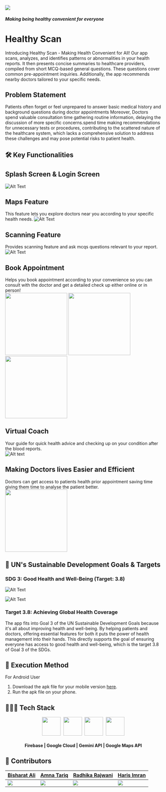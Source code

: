 
<img src = "https://raw.githubusercontent.com/helloworld-at/Assets/main/assetsfigma/Slides-images-0.jpg"/>


#### *Making being healthy  convenient for everyone*
# Healthy Scan

Introducing Healthy Scan - Making Health Convenient for All! Our app scans, analyzes, and identifies patterns or abnormalities in your health reports. It then presents concise summaries to healthcare providers, compiled from short MCQ-based general questions. These questions cover common pre-appointment inquiries. Additionally, the app recommends nearby doctors tailored to your specific needs.


## Problem Statement

Patients often forget or feel unprepared to answer basic medical history and background questions during doctor appointments
Moreover, Doctors spend valuable consultation time gathering routine information, delaying the discussion of more specific concerns.spend time making recommendations for unnecessary tests or procedures, contributing to the scattered nature of the healthcare system, which lacks a comprehensive solution to address these challenges and may pose potential risks to patient health.

## 🛠️  Key Functionalities

## Splash Screen & Login Screen

![Alt Text](https://raw.githubusercontent.com/helloworld-at/Assets/main/assetsfigma/Group%204.gif)

## Maps Feature
This feature lets you explore doctors near you according to your specific health needs.
![Alt Text](https://raw.githubusercontent.com/helloworld-at/Assets/main/assetsfigma/Group%205.gif)

## Scanning Feature
Provides scanning feature and ask mcqs questions relevant to your report.
![Alt Text](https://raw.githubusercontent.com/helloworld-at/Assets/main/assetsfigma/Group%206.gif)


## Book Appointment
Helps you book appointment according to your convenience so you can consult with the doctor and get a detailed check up either online or in person!<br>
<img src = "https://raw.githubusercontent.com/helloworld-at/Assets/main/assetsfigma/Appointment%20Screen1.png" width ="200"/>  <img src = "https://raw.githubusercontent.com/helloworld-at/Assets/main/assetsfigma/Select%20Package.png" width ="200"/> <img src = "https://raw.githubusercontent.com/helloworld-at/Assets/main/assetsfigma/Transaction%20Screen.png" width ="200"/>

## Virtual Coach
Your guide for quick health advice and checking up on your condition after the blood reports.<br> ![Alt text](https://raw.githubusercontent.com/helloworld-at/Assets/main/assetsfigma/Group%201000000764.png)

## Making Doctors lives Easier and Efficient
Doctors can get access to patients health prior appointment saving time giving them time to analyse the patient better.
<img src = "https://raw.githubusercontent.com/helloworld-at/Assets/main/assetsfigma/Instagram%20story%20-%201%20(1).png"
 width ="200"/>


## 🎯  UN's Sustainable Development Goals & Targets

### SDG 3: Good Health and Well-Being (Target: 3.8)

![Alt Text](https://unstats.un.org/sdgs/assets/img/sliders/Goal-3-header.jpg)

![Alt Text](https://globalgoalscms.co.uk/wp-content/uploads/2021/09/globalgoals_382df26d-e2cc-4543-b5be-ee3f6c2ed5f8_goal_3.8_rgb_ng.svg) 

### Target 3.8: Achieving Global Health Coverage

The app fits into Goal 3 of the UN Sustainable Development Goals because it's all about improving health and well-being. By helping patients and doctors, offering essential features for both it puts the power of health management into their hands. This directly supports the goal of ensuring everyone has access to good health and well-being, which is the target 3.8 of Goal 3 of the SDGs.

## 📲 Execution Method

For Android User

 1. Download the apk file for your mobile version [here](https://drive.google.com/file/d/1ig6K4YBkQj_7j3MZYIOqCM9BfmWQ_bfV/view?usp=drive_link).
 2. Run the apk file on your phone.
## 👨🏻‍💻 Tech Stack


<div align="center">
<kbd>
<img src="https://raw.githubusercontent.com/helloworld-at/Assets/main/assetsfigma/icons8-firebase-48.png" height="60" />
</kbd>
<kbd>
<img src="https://raw.githubusercontent.com/helloworld-at/Assets/main/assetsfigma/icons8-google-cloud-48.png" height="60" />
</kbd>
<kbd>
<img src="https://raw.githubusercontent.com/helloworld-at/Assets/main/assetsfigma/Google-Gemini-Logo.png" height="60" />
</kbd>
<kbd>
<img src="https://raw.githubusercontent.com/helloworld-at/Assets/main/assetsfigma/icons8-google-maps-48.png" height="60" />
</kbd>
</div>
<div align="center">
<h4>Firebase | Google Cloud | Gemini API | Google Maps API</h4>
</div>



## 👥 Contributors


|[Bisharat Ali](https://github.com/engineer-bisharat-ali)|[Amna Tariq](https://github.com/helloworld-at)|[Radhika Rajwani](https://github.com/radhika-rajwani)|[Haris Imran](https://github.com/Haris3570)|
|---|---|---|---|
|<img src="https://avatars.githubusercontent.com/u/137402509?v=4">|<img src="https://avatars.githubusercontent.com/u/66549202?s=400&u=a402cc6e6c3768398d5a6d18ef3c0dcf9fe79eaf&v=4">|<img src="https://avatars.githubusercontent.com/u/120946478?v=4">|<img src="https://avatars.githubusercontent.com/u/73383500?v=4">|




